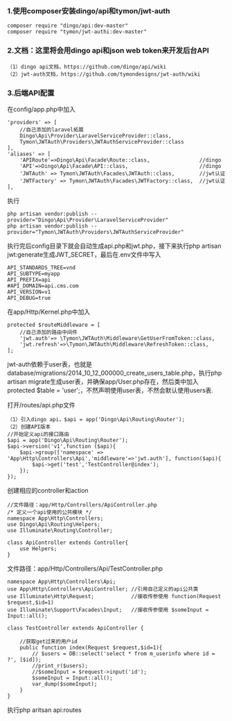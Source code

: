 ### 1.使用composer安装dingo/api和tymon/jwt-auth

    composer require "dingo/api:dev-master" 
    composer require "tymon/jwt-authi:dev-master"

### 2.文档：这里将会用dingo api和json web token来开发后台API

    （1）dingo api文档，https://github.com/dingo/api/wiki
    （2）jwt-auth文档，https://github.com/tymondesigns/jwt-auth/wiki

### 3.后端API配置

在config/app.php中加入

    'providers' => [
        //自己添加的laravel拓展
        Dingo\Api\Provider\LaravelServiceProvider::class,
        Tymon\JWTAuth\Providers\JWTAuthServiceProvider::class
    ],
    'aliases' => [
        'APIRoute'=>Dingo\Api\Facade\Route::class,                //dingo
        'API'=>Dingo\Api\Facade\API::class,                       //dingo
        'JWTAuth' => Tymon\JWTAuth\Facades\JWTAuth::class,        //jwt认证
        'JWTFactory' => Tymon\JWTAuth\Facades\JWTFactory::class,  //jwt认证
    ],

执行

    php artisan vendor:publish --provider="Dingo\Api\Provider\LaravelServiceProvider"
    php artisan vendor:publish --provider="Tymon\JWTAuth\Providers\JWTAuthServiceProvider"

执行完后config目录下就会自动生成api.php和jwt.php，接下来执行php artisan jwt:generate生成JWT_SECRET，最后在.env文件中写入

    API_STANDARDS_TREE=vnd
    API_SUBTYPE=myapp
    API_PREFIX=api
    #API_DOMAIN=api.cms.com
    API_VERSION=v1
    API_DEBUG=true

在app/Http/Kernel.php中加入

    protected $routeMiddleware = [
        //自己添加的路由中间件
        'jwt.auth'=> \Tymon\JWTAuth\Middleware\GetUserFromToken::class,
        'jwt.refresh'=>\Tymon\JWTAuth\Middleware\RefreshToken::class,
    ];

jwt-auth依赖于user表，也就是database/migrations/2014_10_12_000000_create_users_table.php，执行php artisan migrate生成user表，并确保app/User.php存在，然后类中加入protected $table = 'user';，不然声明使用user表，不然会默认使用users表.

打开/routes/api.php文件

    （1）引入dingo api，$api = app('Dingo\Api\Routing\Router');
    （2）创建API版本
    //开始定义api的接口路由
    $api = app('Dingo\Api\Routing\Router');
    $api->version('v1',function ($api){
        $api->group(['namespace' => 'App\Http\Controllers\Api','middleware'=>'jwt.auth'], function($api){
            $api->get('test','TestController@index');
        });
    });

创建相应的controller和action

    //文件路径：app/Http/Controllers/ApiController.php
    /* 定义一个api使用的公共模块 */
    namespace App\Http\Controllers;
    use Dingo\Api\Routing\Helpers;
    use Illuminate\Routing\Controller;

    class ApiController extends Controller{
        use Helpers;
    }


文件路径：app/Http/Controllers/Api/TestController.php

    namespace App\Http\Controllers\Api;   
    use App\Http\Controllers\ApiController; //引用自己定义的api公共类
    use Illuminate\Http\Request;            //接收传参使用 function(Request $request,$id=1)
    use Illuminate\Support\Facades\Input;   //接收传参使用 $someInput = Input::all();

    class TestController extends ApiController {

        //获取get过来的用户id
        public function index(Request $request,$id=1){
            // $users = DB::select('select * from m_userinfo where id = ?', [$id]);
            //print_r($users);
            //$someInput = $request->input('id');
            $someInput = Input::all();
            var_dump($someInput);
        }
    }

执行php aritsan api:routes